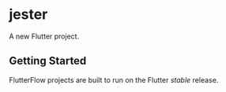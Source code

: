 # jester

A new Flutter project.

## Getting Started

FlutterFlow projects are built to run on the Flutter _stable_ release.
